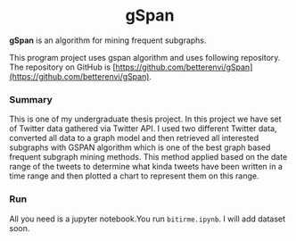 # <div align = center>gSpan</div>

**gSpan** is an algorithm for mining frequent subgraphs.

This program project uses gspan algorithm and uses following repository. The repository on GitHub is [https://github.com/betterenvi/gSpan](https://github.com/betterenvi/gSpan).

### Summary
This is one of my undergraduate thesis project. In this project we have set of Twitter
data gathered via Twitter API. I used two different Twitter data, converted all data
to a graph model and then retrieved all interested subgraphs with GSPAN algorithm
which is one of the best graph based frequent subgraph mining methods. This method
applied based on the date range of the tweets to determine what kinda tweets have
been written in a time range and then plotted a chart to represent them on this range.

### Run
All you need is a jupyter notebook.You run ```bitirme.ipynb```. I will add dataset soon.
